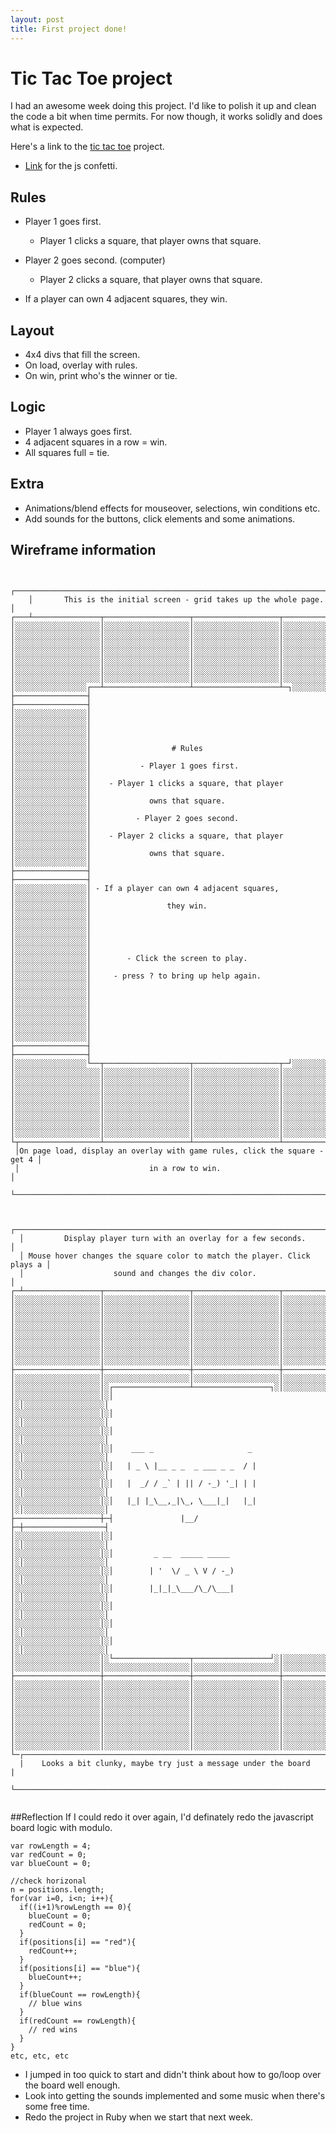 ```yaml
---
layout: post
title: First project done!
---
```


# Tic Tac Toe project

I had an awesome week doing this project. I'd like to polish it up and clean the code a bit when time permits. For now though, it works solidly and does what is expected.

Here's a link to the [tic tac toe](http://joelbrewster.com/tictactoe/) project.
- [Link](http://codepen.io/Event_Horizon/pen/wBKVQN) for the js confetti.


## Rules
- Player 1 goes first.
    - Player 1 clicks a square, that player owns that square.
- Player 2 goes second. (computer)
    - Player 2 clicks a square, that player owns that square.

- If a player can own 4 adjacent squares, they win.


## Layout
- 4x4 divs that fill the screen.
- On load, overlay with rules.
- On win, print who's the winner or tie.

## Logic
- Player 1 always goes first.
- 4 adjacent squares in a row = win.
- All squares full = tie.

## Extra
- Animations/blend effects for mouseover, selections, win conditions etc.
- Add sounds for the buttons, click elements and some animations.


## Wireframe information

```

    ┌────────────────────────────────────────────────────────────────────────┐
    │       This is the initial screen - grid takes up the whole page.       │
┌───┴───────────────┬───────────────────┬───────────────────┬────────────────┴─┐
│░░░░░░░░░░░░░░░░░░░│░░░░░░░░░░░░░░░░░░░│░░░░░░░░░░░░░░░░░░░│░░░░░░░░░░░░░░░░░░│
│░░░░░░░░░░░░░░░░░░░│░░░░░░░░░░░░░░░░░░░│░░░░░░░░░░░░░░░░░░░│░░░░░░░░░░░░░░░░░░│
│░░░░░░░░░░░░░░░░░░░│░░░░░░░░░░░░░░░░░░░│░░░░░░░░░░░░░░░░░░░│░░░░░░░░░░░░░░░░░░│
│░░░░░░░░░░░░░░░░░░░│░░░░░░░░░░░░░░░░░░░│░░░░░░░░░░░░░░░░░░░│░░░░░░░░░░░░░░░░░░│
│░░░░░░░░░░░░░░░░░░░│░░░░░░░░░░░░░░░░░░░│░░░░░░░░░░░░░░░░░░░│░░░░░░░░░░░░░░░░░░│
│░░░░░░░░░░░░░░░░░░░│░░░░░░░░░░░░░░░░░░░│░░░░░░░░░░░░░░░░░░░│░░░░░░░░░░░░░░░░░░│
│░░░░░░░░░░░░░░░░░░░│░░░░░░░░░░░░░░░░░░░│░░░░░░░░░░░░░░░░░░░│░░░░░░░░░░░░░░░░░░│
│░░░░░░░░░░░░░░░░┌──┴───────────────────┴───────────────────┴─┐░░░░░░░░░░░░░░░░│
├────────────────┤                                            ├────────────────┤
│░░░░░░░░░░░░░░░░│                                            │░░░░░░░░░░░░░░░░│
│░░░░░░░░░░░░░░░░│                                            │░░░░░░░░░░░░░░░░│
│░░░░░░░░░░░░░░░░│                  # Rules                   │░░░░░░░░░░░░░░░░│
│░░░░░░░░░░░░░░░░│           - Player 1 goes first.           │░░░░░░░░░░░░░░░░│
│░░░░░░░░░░░░░░░░│    - Player 1 clicks a square, that player │░░░░░░░░░░░░░░░░│
│░░░░░░░░░░░░░░░░│             owns that square.              │░░░░░░░░░░░░░░░░│
│░░░░░░░░░░░░░░░░│          - Player 2 goes second.           │░░░░░░░░░░░░░░░░│
│░░░░░░░░░░░░░░░░│    - Player 2 clicks a square, that player │░░░░░░░░░░░░░░░░│
│░░░░░░░░░░░░░░░░│             owns that square.              │░░░░░░░░░░░░░░░░│
├────────────────┤                                            ├────────────────┤
│░░░░░░░░░░░░░░░░│ - If a player can own 4 adjacent squares,  │░░░░░░░░░░░░░░░░│
│░░░░░░░░░░░░░░░░│                 they win.                  │░░░░░░░░░░░░░░░░│
│░░░░░░░░░░░░░░░░│                                            │░░░░░░░░░░░░░░░░│
│░░░░░░░░░░░░░░░░│                                            │░░░░░░░░░░░░░░░░│
│░░░░░░░░░░░░░░░░│        - Click the screen to play.         │░░░░░░░░░░░░░░░░│
│░░░░░░░░░░░░░░░░│     - press ? to bring up help again.      │░░░░░░░░░░░░░░░░│
│░░░░░░░░░░░░░░░░│                                            │░░░░░░░░░░░░░░░░│
│░░░░░░░░░░░░░░░░│                                            │░░░░░░░░░░░░░░░░│
│░░░░░░░░░░░░░░░░│                                            │░░░░░░░░░░░░░░░░│
├────────────────┤                                            ├────────────────┤
│░░░░░░░░░░░░░░░░└──┬───────────────────┬───────────────────┬─┘░░░░░░░░░░░░░░░░│
│░░░░░░░░░░░░░░░░░░░│░░░░░░░░░░░░░░░░░░░│░░░░░░░░░░░░░░░░░░░│░░░░░░░░░░░░░░░░░░│
│░░░░░░░░░░░░░░░░░░░│░░░░░░░░░░░░░░░░░░░│░░░░░░░░░░░░░░░░░░░│░░░░░░░░░░░░░░░░░░│
│░░░░░░░░░░░░░░░░░░░│░░░░░░░░░░░░░░░░░░░│░░░░░░░░░░░░░░░░░░░│░░░░░░░░░░░░░░░░░░│
│░░░░░░░░░░░░░░░░░░░│░░░░░░░░░░░░░░░░░░░│░░░░░░░░░░░░░░░░░░░│░░░░░░░░░░░░░░░░░░│
│░░░░░░░░░░░░░░░░░░░│░░░░░░░░░░░░░░░░░░░│░░░░░░░░░░░░░░░░░░░│░░░░░░░░░░░░░░░░░░│
│░░░░░░░░░░░░░░░░░░░│░░░░░░░░░░░░░░░░░░░│░░░░░░░░░░░░░░░░░░░│░░░░░░░░░░░░░░░░░░│
│░░░░░░░░░░░░░░░░░░░│░░░░░░░░░░░░░░░░░░░│░░░░░░░░░░░░░░░░░░░│░░░░░░░░░░░░░░░░░░│
│░░░░░░░░░░░░░░░░░░░│░░░░░░░░░░░░░░░░░░░│░░░░░░░░░░░░░░░░░░░│░░░░░░░░░░░░░░░░░░│
└┬──────────────────┴───────────────────┴───────────────────┴────────────────┬─┘
 │On page load, display an overlay with game rules, click the square - get 4 │
 │                             in a row to win.                              │
 └───────────────────────────────────────────────────────────────────────────┘


  ┌─────────────────────────────────────────────────────────────────────────┐
  │         Display player turn with an overlay for a few seconds.          │
  │ Mouse hover changes the square color to match the player. Click plays a │
  │                    sound and changes the div color.                     │
┌─┴─────────────────┬───────────────────┬───────────────────┬───────────────┴──┐
│░░░░░░░░░░░░░░░░░░░│░░░░░░░░░░░░░░░░░░░│░░░░░░░░░░░░░░░░░░░│░░░░░░░░░░░░░░░░░░│
│░░░░░░░░░░░░░░░░░░░│░░░░░░░░░░░░░░░░░░░│░░░░░░░░░░░░░░░░░░░│░░░░░░░░░░░░░░░░░░│
│░░░░░░░░░░░░░░░░░░░│░░░░░░░░░░░░░░░░░░░│░░░░░░░░░░░░░░░░░░░│░░░░░░░░░░░░░░░░░░│
│░░░░░░░░░░░░░░░░░░░│░░░░░░░░░░░░░░░░░░░│░░░░░░░░░░░░░░░░░░░│░░░░░░░░░░░░░░░░░░│
│░░░░░░░░░░░░░░░░░░░│░░░░░░░░░░░░░░░░░░░│░░░░░░░░░░░░░░░░░░░│░░░░░░░░░░░░░░░░░░│
│░░░░░░░░░░░░░░░░░░░│░░░░░░░░░░░░░░░░░░░│░░░░░░░░░░░░░░░░░░░│░░░░░░░░░░░░░░░░░░│
│░░░░░░░░░░░░░░░░░░░│░░░░░░░░░░░░░░░░░░░│░░░░░░░░░░░░░░░░░░░│░░░░░░░░░░░░░░░░░░│
│░░░░░░░░░░░░░░░░░░░│░░░░░░░░░░░░░░░░░░░│░░░░░░░░░░░░░░░░░░░│░░░░░░░░░░░░░░░░░░│
├───────────────────┼───────────────────┼───────────────────┼──────────────────┤
│░░░░░░░░░░░░░░░░░░░│░░░░░░░░░░░░░░░░░░░│░░░░░░░░░░░░░░░░░░░│░░░░░░░░░░░░░░░░░░│
│░░░░░░░░░░░░░░░░░░░│░┌─────────────────┴─────────────────┐░│░░░░░░░░░░░░░░░░░░│
│░░░░░░░░░░░░░░░░░░░│░│                                   │░│░░░░░░░░░░░░░░░░░░│
│░░░░░░░░░░░░░░░░░░░│░│                                   │░│░░░░░░░░░░░░░░░░░░│
│░░░░░░░░░░░░░░░░░░░│░│                                   │░│░░░░░░░░░░░░░░░░░░│
│░░░░░░░░░░░░░░░░░░░│░│    ___ _                     _    │░│░░░░░░░░░░░░░░░░░░│
│░░░░░░░░░░░░░░░░░░░│░│   | _ \ |__ _ _  _ ___ _ _  / |   │░│░░░░░░░░░░░░░░░░░░│
│░░░░░░░░░░░░░░░░░░░│░│   |  _/ / _` | || / -_) '_| | |   │░│░░░░░░░░░░░░░░░░░░│
│░░░░░░░░░░░░░░░░░░░│░│   |_| |_\__,_|\_, \___|_|   |_|   │░│░░░░░░░░░░░░░░░░░░│
├───────────────────┼─┤               |__/                ├─┼──────────────────┤
│░░░░░░░░░░░░░░░░░░░│░│                                   │░│░░░░░░░░░░░░░░░░░░│
│░░░░░░░░░░░░░░░░░░░│░│         _ __  _____ _____         │░│░░░░░░░░░░░░░░░░░░│
│░░░░░░░░░░░░░░░░░░░│░│        | '  \/ _ \ V / -_)        │░│░░░░░░░░░░░░░░░░░░│
│░░░░░░░░░░░░░░░░░░░│░│        |_|_|_\___/\_/\___|        │░│░░░░░░░░░░░░░░░░░░│
│░░░░░░░░░░░░░░░░░░░│░│                                   │░│░░░░░░░░░░░░░░░░░░│
│░░░░░░░░░░░░░░░░░░░│░│                                   │░│░░░░░░░░░░░░░░░░░░│
│░░░░░░░░░░░░░░░░░░░│░│                                   │░│░░░░░░░░░░░░░░░░░░│
│░░░░░░░░░░░░░░░░░░░│░└─────────────────┬─────────────────┘░│░░░░░░░░░░░░░░░░░░│
│░░░░░░░░░░░░░░░░░░░│░░░░░░░░░░░░░░░░░░░│░░░░░░░░░░░░░░░░░░░│░░░░░░░░░░░░░░░░░░│
├───────────────────┼───────────────────┼───────────────────┼──────────────────┤
│░░░░░░░░░░░░░░░░░░░│░░░░░░░░░░░░░░░░░░░│░░░░░░░░░░░░░░░░░░░│░░░░░░░░░░░░░░░░░░│
│░░░░░░░░░░░░░░░░░░░│░░░░░░░░░░░░░░░░░░░│░░░░░░░░░░░░░░░░░░░│░░░░░░░░░░░░░░░░░░│
│░░░░░░░░░░░░░░░░░░░│░░░░░░░░░░░░░░░░░░░│░░░░░░░░░░░░░░░░░░░│░░░░░░░░░░░░░░░░░░│
│░░░░░░░░░░░░░░░░░░░│░░░░░░░░░░░░░░░░░░░│░░░░░░░░░░░░░░░░░░░│░░░░░░░░░░░░░░░░░░│
│░░░░░░░░░░░░░░░░░░░│░░░░░░░░░░░░░░░░░░░│░░░░░░░░░░░░░░░░░░░│░░░░░░░░░░░░░░░░░░│
│░░░░░░░░░░░░░░░░░░░│░░░░░░░░░░░░░░░░░░░│░░░░░░░░░░░░░░░░░░░│░░░░░░░░░░░░░░░░░░│
│░░░░░░░░░░░░░░░░░░░│░░░░░░░░░░░░░░░░░░░│░░░░░░░░░░░░░░░░░░░│░░░░░░░░░░░░░░░░░░│
│░░░░░░░░░░░░░░░░░░░│░░░░░░░░░░░░░░░░░░░│░░░░░░░░░░░░░░░░░░░│░░░░░░░░░░░░░░░░░░│
└─┌──────────────────────────────────────────────────────────────────────────┐─┘
  |    Looks a bit clunky, maybe try just a message under the board          |
  └──────────────────────────────────────────────────────────────────────────┘


 ```

##Reflection
If I could redo it over again, I'd definately redo the javascript board logic with modulo.

```
var rowLength = 4;
var redCount = 0;
var blueCount = 0;

//check horizonal
n = positions.length;
for(var i=0, i<n; i++){
  if((i+1)%rowLength == 0){
    blueCount = 0;
    redCount = 0;
  }
  if(positions[i] == "red"){
    redCount++;
  }
  if(positions[i] == "blue"){
    blueCount++;
  }
  if(blueCount == rowLength){
    // blue wins
  }
  if(redCount == rowLength){
    // red wins
  }
}
etc, etc, etc
```

- I jumped in too quick to start and didn't think about how to go/loop over the board well enough.
- Look into getting the sounds implemented and some music when there's some free time.
- Redo the project in Ruby when we start that next week.
